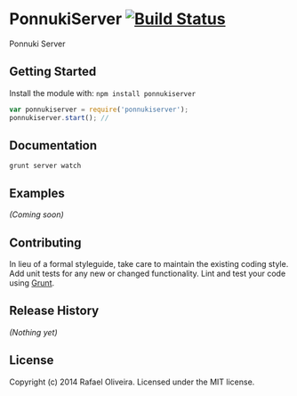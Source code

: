 # PonnukiServer [![Build Status](https://secure.travis-ci.org/ludug3r0/ponnukiserver.png?branch=master)](http://travis-ci.org/ludug3r0/ponnukiserver)

Ponnuki Server

## Getting Started
Install the module with: `npm install ponnukiserver`

```javascript
var ponnukiserver = require('ponnukiserver');
ponnukiserver.start(); //
```

## Documentation
```
grunt server watch
```

## Examples
_(Coming soon)_

## Contributing
In lieu of a formal styleguide, take care to maintain the existing coding style. Add unit tests for any new or changed functionality. Lint and test your code using [Grunt](http://gruntjs.com/).

## Release History
_(Nothing yet)_

## License
Copyright (c) 2014 Rafael Oliveira. Licensed under the MIT license.
